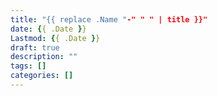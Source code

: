 ```yaml
---
title: "{{ replace .Name "-" " " | title }}"
date: {{ .Date }}
Lastmod: {{ .Date }}
draft: true
description: ""
tags: []
categories: []
---
```


<!--more-->